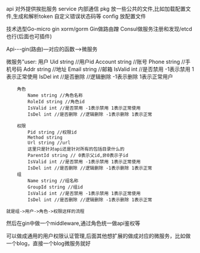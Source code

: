 api 对外提供挨批服务
service 内部通信
pkg 放一些公共的文件,比如加载配置文件,生成和解析token 自定义错误状态码等
config 放配置文件




技术选型Go-micro  gin  xorm/gorm
Gin做路由蹭
Consul做服务注册和发现/etcd也行(后面也可插件)

Api---gin(路由)—对应的函数-->微服务

微服务”user:
		用户
		    Uid string //用户id
		    Account string //账号
		    Phone string //手机号码
		    Addr string //地址
		    Email string //邮箱
		    IsValid int //是否禁用 -1表示禁用 1表示正常使用
		    IsDel int //是否删除 //逻辑删除 -1表示删除 1表示正常用户


		角色
		    Name string //角色名称
		    RoleId string //角色id
		    IsValid int //是否禁用 -1表示禁用 1表示正常使用
            IsDel int //是否删除 //逻辑删除 -1表示删除 1表示正常

		权限
		    Pid string //权限id
		    Method string
		    Url string //url
		    这里只是针对api还是针对所有的包括目录什么的
		    ParentId string // 0表示父id,非0表示子id
		    IsValid int //是否禁用 -1表示禁用 1表示正常使用
            IsDel int //是否删除 //逻辑删除 -1表示删除 1表示正常
		组
            Name string //组名称
            GroupId string //组id
            IsValid int //是否禁用 -1表示禁用 1表示正常使用
            IsDel int //是否删除 //逻辑删除 -1表示删除 1表示正常

	就是组->用户->角色->权限这样的流程


然后在gin中做一个middleware,通过角色统一做api鉴权等

可以做成通用的用户权限认证管理,后面其他想扩展的做成对应的微服务，比如做一个blog，直接一个blog微服务就好
